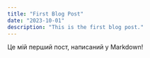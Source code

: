 ```yaml
---
title: "First Blog Post"
date: "2023-10-01"
description: "This is the first blog post."
---
```


Це мій перший пост, написаний у Markdown!
